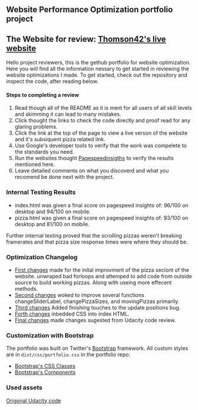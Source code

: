 ## Website Performance Optimization portfolio project


## The Website for review: [Thomson42's live website](http://thomson42.github.io/frontend-nanodegree-mobile-portfolio/)

Hello project reviewers, this is the gethub portfolio for website optimization. Here you will find all the information nessary to get started in reviewing the website optimizations I made. To get started, check out the repository and inspect the code, after reading below.

#### Steps to completing a review
1. Read though all of the README as it is ment for all users of all skill levels and skimming it can lead to many mistakes.
2. Click thought the links to check the code directly and proof read for any glaring problems.
3. Click the link at the top of the page to view a live verson of the website and it's subsiquent pizza related link.
4. Use Google's developer tools to verify that the work was compelete to the standards you need.
5. Run the websites thought [Pagespeedinsigths](https://developers.google.com/speed/pagespeed/insights/) to verify the results mentioned here.
6. Leave detailed comments on what you discoverd and what you recomend be done next with the project.

### Internal Testing Results
* index.html was given a final score on pagespeed insights of: 96/100 on desktop and 94/100 on mobile.
* pizza.html was given a final score on pagespeed insights of: 93/100 on desktop and 81/100 on mobile.

Further internal testing proved that the scrolling pizzas weren't breaking framerates and that pizza size response times were where they should be.

### Optimization Changelog 
* [First changes](https://github.com/Thomson42/frontend-nanodegree-mobile-portfolio/commit/535b870dc5283b25812fe37bf81b57dc05ffc26f) made for the inital improvment of the pizza seciont of the website. unwraped bad forloops and attemped to add code from outside source to build working pizzas. Along with useing more effecent methods.
* [Second changes](https://github.com/Thomson42/frontend-nanodegree-mobile-portfolio/commit/72bdb7e856173ad54977ad65af08427918e0ad5d) woked to improve several functions changeSliderLabel, changePizzaSizes, and movingPizzas primarily.
* [Third changes](https://github.com/Thomson42/frontend-nanodegree-mobile-portfolio/commit/33559b5530a415f65ce3fe7a90048182a1659c96) Added finishing touches to the update positions bug.
* [Forth changes](https://github.com/Thomson42/frontend-nanodegree-mobile-portfolio/commit/754dc4b8ab6dddcee4cf631ae904486ab28385f5) inbedded CSS into index HTML.
* [Final changes](https://github.com/Thomson42/frontend-nanodegree-mobile-portfolio/commit/0d30d78751839418d54a9d782c8f93faed842b5a) made changes sugested from Udacity code review.

### Customization with Bootstrap
The portfolio was built on Twitter's <a href="http://getbootstrap.com/">Bootstrap</a> framework. All custom styles are in `dist/css/portfolio.css` in the portfolio repo.

* <a href="http://getbootstrap.com/css/">Bootstrap's CSS Classes</a>
* <a href="http://getbootstrap.com/components/">Bootstrap's Components</a>

### Used assets 
[Origonal Udacity code](https://github.com/udacity/frontend-nanodegree-mobile-portfolio) 

